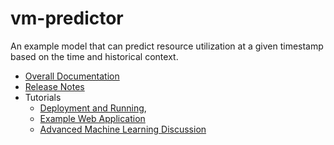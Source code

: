 # vm-predictor
An example model that can predict resource utilization at
a given timestamp based on the time and historical context.

* [Overall Documentation](docs/vm-predictor.md)
* [Release Notes](docs/release-notes.md)
* Tutorials
    * [Deployment and Running](docs/tutorials/lesson1.md),
    * [Example Web Application](docs/tutorials/lesson2.md)
    * [Advanced Machine Learning Discussion](docs/tutorials/lesson3.md)


